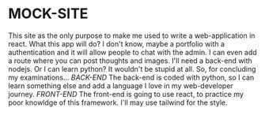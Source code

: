 # MOCK-SITE 
This site as the only purpose to make me used to write a web-application in react.
What this app will do?
I don't know, maybe a portfolio with a authentication and it will allow people to chat with the admin.
I can even add a route where you can post thoughts and images. I'll need a back-end with nodejs. Or I can learn python? It wouldn't be stupid at all.
So, for concluding my examinations...
*_BACK-END_*
The back-end is coded with python, so I can learn something else and add a language I love in my web-developer journey.
*_FRONT-END_*
The front-end is going to use react, to practice my poor knowldge of this framework. I'll may use tailwind for the style. 
